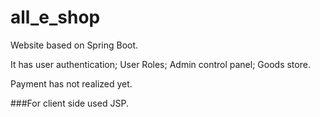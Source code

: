 # all_e_shop
Website based on Spring Boot. 

It has user authentication; 
User Roles; 
Admin control panel; 
Goods store. 

Payment has not realized yet.

###For client side used JSP.


